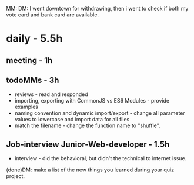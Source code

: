 MM: DM: I went downtown for withdrawing, then i went to check if both my vote card and bank card are available.

# daily - 5.5h

## meeting - 1h

## todoMMs - 3h
* reviews - read and responded
* importing, exporting with CommonJS vs ES6 Modules - provide examples
* naming convention and dynamic import/export - change all parameter values to lowercase and import data for all files
* match the filename - change the function name to "shuffle".

## Job-interview Junior-Web-developer - 1.5h
* interview - did the behavioral, but didn't the technical to internet issue.


(done)DM: make a list of the new things you learned during your quiz project.
